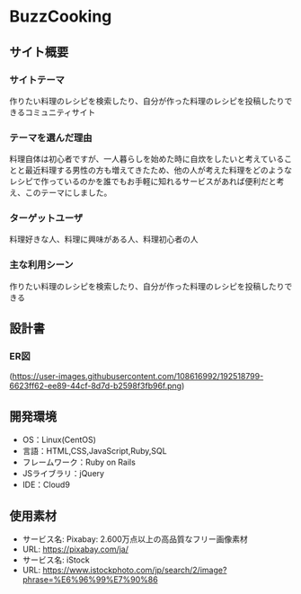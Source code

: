 # BuzzCooking

## サイト概要
### サイトテーマ
作りたい料理のレシピを検索したり、自分が作った料理のレシピを投稿したりできるコミュニティサイト

### テーマを選んだ理由
料理自体は初心者ですが、一人暮らしを始めた時に自炊をしたいと考えていることと最近料理する男性の方も増えてきたため、他の人が考えた料理をどのようなレシピで作っているのかを誰でもお手軽に知れるサービスがあれば便利だと考え、このテーマにしました。

### ターゲットユーザ
料理好きな人、料理に興味がある人、料理初心者の人

### 主な利用シーン
作りたい料理のレシピを検索したり、自分が作った料理のレシピを投稿したりできる

## 設計書
### ER図
(https://user-images.githubusercontent.com/108616992/192518799-6623ff62-ee89-44cf-8d7d-b2598f3fb96f.png)

## 開発環境
- OS：Linux(CentOS)
- 言語：HTML,CSS,JavaScript,Ruby,SQL
- フレームワーク：Ruby on Rails
- JSライブラリ：jQuery
- IDE：Cloud9

## 使用素材
- サービス名: Pixabay: 2.600万点以上の高品質なフリー画像素材
- URL: https://pixabay.com/ja/
- サービス名: iStock
- URL: https://www.istockphoto.com/jp/search/2/image?phrase=%E6%96%99%E7%90%86